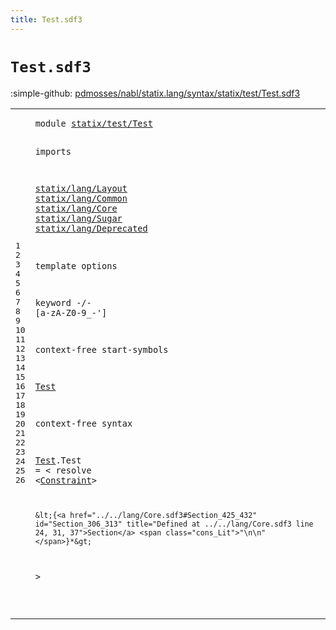 ```yaml
---
title: Test.sdf3
---
```


# `Test.sdf3`

:simple-github: [pdmosses/nabl/statix.lang/syntax/statix/test/Test.sdf3]

[pdmosses/nabl/statix.lang/syntax/statix/test/Test.sdf3]: https://github.com/pdmosses/nabl/blob/master/statix.lang/syntax/statix/test/Test.sdf3 "The source file on GitHub"

<div class="sdf3"><table class="highlighttable"><tbody><tr><td class="linenos"><div class="linenodiv"><pre><span></span>1
2
3
4
5
6
7
8
9
10
11
12
13
14
15
16
17
18
19
20
21
22
23
24
25
26
</pre></div></td>
<td class="code"><pre><code><span class="keyword">module</span> <a href="../../../StatixLang.sdf3#statix/test/Test_163_179" id="statix/test/Test_7_23" title="Referenced at ../../../StatixLang.sdf3 line 12">statix/test/Test</a>

<span class="keyword">imports</span>

  <a href="../../lang/Layout.sdf3#statix/lang/Layout_7_25" id="statix/lang/Layout_36_54" title="Defined at ../../lang/Layout.sdf3 line 1">statix/lang/Layout</a>
  <a href="../../lang/Common.sdf3#statix/lang/Common_7_25" id="statix/lang/Common_57_75" title="Defined at ../../lang/Common.sdf3 line 1">statix/lang/Common</a>
  <a href="../../lang/Core.sdf3#statix/lang/Core_7_23" id="statix/lang/Core_78_94" title="Defined at ../../lang/Core.sdf3 line 1">statix/lang/Core</a>
  <a href="../../lang/Sugar.sdf3#statix/lang/Sugar_7_24" id="statix/lang/Sugar_97_114" title="Defined at ../../lang/Sugar.sdf3 line 1">statix/lang/Sugar</a>
  <a href="../../lang/Deprecated.sdf3#statix/lang/Deprecated_7_29" id="statix/lang/Deprecated_117_139" title="Defined at ../../lang/Deprecated.sdf3 line 1">statix/lang/Deprecated</a>
 
<span class="keyword">template options</span>

  <span class="keyword">keyword</span> -/- [<span class="cons_Regular">a</span>-<span class="cons_Regular">z</span><span class="cons_Regular">A</span>-<span class="cons_Regular">Z</span><span class="cons_Regular">0</span>-<span class="cons_Regular">9</span>\_\-\']

<span class="keyword">context-free start-symbols</span>
  
  <a href="#Test_254_258" id="Test_225_229" title="Defined at line 21">Test</a>

<span class="keyword">context-free syntax</span>

  <a href="#Test_225_229" id="Test_254_258" title="Referenced at line 17; ../../../StatixLang.sdf3 line 29">Test</a>.<span class="cons_Constructor"><span id="Test_259_263" title="Not referenced locally, nor via imports">Test</span></span> = &lt;
    <span class="cons_String">resolve</span>
      &lt;<a href="../../lang/Core.sdf3#Constraint_1391_1401" id="Constraint_287_297" title="Defined at ../../lang/Core.sdf3 line 77, 95, 96, 98, 100, 105, 107, 108, 110, 112, 134, 135, 171, 234, 252, 384">Constraint</a>&gt;

    &lt;{<a href="../../lang/Core.sdf3#Section_425_432" id="Section_306_313" title="Defined at ../../lang/Core.sdf3 line 24, 31, 37">Section</a> <span class="cons_Lit">"\n\n"</span>}*&gt;
  &gt;

</code></pre></td></tr></tbody></table></div>